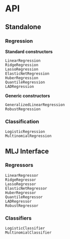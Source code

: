 # API

## Standalone

### Regression

**Standard constructors**

```@docs
LinearRegression
RidgeRegression
LassoRegression
ElasticNetRegression
HuberRegression
QuantileRegression
LADRegression
```

**Generic constructors**

```@docs
GeneralizedLinearRegression
RobustRegression
```

### Classification

```@docs
LogisticRegression
MultinomialRegression
```

## MLJ Interface

### Regressors

```@docs
LinearRegressor
RidgeRegressor
LassoRegressor
ElasticNetRegressor
HuberRegressor
QuantileRegressor
LADRegressor
RobustRegressor
```

### Classifiers

```@docs
LogisticClassifier
MultinomialClassifier
```
